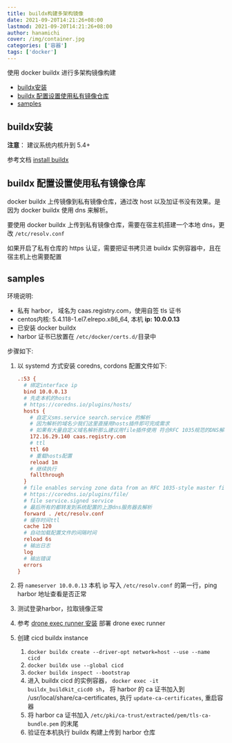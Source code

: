 ```yaml
---
title: buildx构建多架构镜像
date: 2021-09-20T14:21:26+08:00
lastmod: 2021-09-20T14:21:26+08:00
author: hanamichi
cover: /img/container.jpg
categories: ['容器']
tags: ['docker']
---
```


使用 docker buildx 进行多架构镜像构建

<!--more-->

- [buildx安装](#buildx安装)
- [buildx 配置设置使用私有镜像仓库](#buildx-配置设置使用私有镜像仓库)
- [samples](#samples)


## buildx安装

**注意**： 建议系统内核升到 5.4+

参考文档 [install buildx](https://github.com/x893675/note/wiki/CloudNative%3A-buildx)

## buildx 配置设置使用私有镜像仓库

docker buildx 上传镜像到私有镜像仓库，通过改 host 以及加证书没有效果。是因为 docker buildx 使用 dns 来解析。

要使用 docker buildx 上传到私有镜像仓库，需要在宿主机搭建一个本地 dns，更改 `/etc/resolv.conf`

如果开启了私有仓库的 https 认证，需要把证书拷贝进 buildx 实例容器中，且在宿主机上也需要配置

## samples

环境说明:

* 私有 harbor， 域名为 caas.registry.com，使用自签 tls 证书
*  centos内核: 5.4.118-1.el7.elrepo.x86_64, 本机 **ip: 10.0.0.13**
* 已安装 docker buildx
* harbor 证书已放置在 `/etc/docker/certs.d/`目录中

步骤如下:

1. 以 systemd 方式安装 coredns, cordons 配置文件如下:

   ```ini
   .:53 {
     # 绑定interface ip
     bind 10.0.0.13
     # 先走本机的hosts
     # https://coredns.io/plugins/hosts/
     hosts {
       # 自定义sms.service search.service 的解析
       # 因为解析的域名少我们这里直接用hosts插件即可完成需求
       # 如果有大量自定义域名解析那么建议用file插件使用 符合RFC 1035规范的DNS解析配置文件
       172.16.29.140 caas.registry.com
       # ttl
       ttl 60
       # 重载hosts配置
       reload 1m
       # 继续执行
       fallthrough
     }
     # file enables serving zone data from an RFC 1035-style master file.
     # https://coredns.io/plugins/file/
     # file service.signed service
     # 最后所有的都转发到系统配置的上游dns服务器去解析
     forward . /etc/resolv.conf
     # 缓存时间ttl
     cache 120
     # 自动加载配置文件的间隔时间
     reload 6s
     # 输出日志
     log
     # 输出错误
     errors
   }
   ```

2. 将 `nameserver 10.0.0.13` 本机 ip 写入 `/etc/resolv.conf` 的第一行，ping harbor 地址查看是否正常

3. 测试登录harbor，拉取镜像正常

4. 参考 [drone exec runner 安装](https://docs.drone.io/runner/exec/installation/linux/) 部署 drone exec runner

5. 创建 cicd buildx instance

   1. `docker buildx create --driver-opt network=host --use --name cicd`
   2. `docker buildx use --global cicd`
   3. `docker buildx inspect --bootstrap`
   4. 进入 buildx cicd 的实例容器， `docker exec -it buildx_buildkit_cicd0 sh`， 将 harbor 的 ca 证书加入到 /usr/local/share/ca-certificates, 执行 `update-ca-certificates`, 重启容器
   5. 将 harbor ca 证书加入 `/etc/pki/ca-trust/extracted/pem/tls-ca-bundle.pem` 的末尾
   6. 验证在本机执行 buildx 构建上传到 harbor 仓库